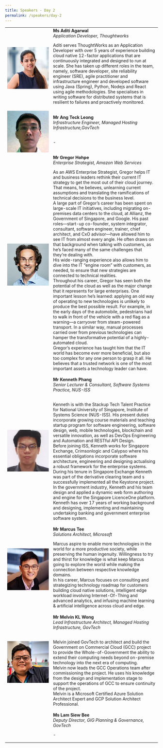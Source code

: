 ```yaml
---
title: Speakers - Day 2
permalink: /speakers/day-2
---
```


<table>
  <tr>
    <td width="30%"><img src="/images/aditi.png" alt="aditi"></td>
    <td width="70%">
      <strong>Ms Aditi Agarwal </strong><br>
    <em>Application Developer, Thoughtworks </em>
    <br>
    <p>Aditi serves ThoughtWorks as an Application Developer with over 5  years of experience building cloud native 12-factor applications that are continuously integrated and designed to run at scale. She has taken up different roles in the team, namely, software developer, site reliability engineer (SRE), agile practitioner and infrastructure engineer and developed software using Java (Spring), Python, Nodejs and React using agile methodologies. She specialises in writing software for distributed systems that is resilient to failures and proactively monitored.</p>
    </td>
  </tr>
  <tr>
    <td width="30%"><img src="/images/teckleong.png" alt="teckleong"></td>
    <td width="70%">
      <strong> Mr Ang Teck Leong </strong><br> 
        <em>Infrastructure Engineer,  Managed Hosting Infrastructure,GovTech</em>
        <br><br>
        <p>-</p>
    </td>
  </tr>
  <tr>
    <td width="30%"><img src="/images/gregor.png" alt="gregor"></td>
    <td width="70%"> <strong>Mr Gregor Hohpe </strong><br>
    <em> Enterprise Strategist, Amazon Web Services </em>
    <br>
    <p>As an AWS Enterprise Strategist, Gregor helps IT and business leaders rethink their current IT strategy to get the most out of their cloud journey. That means, he            believes, unlearning current assumptions and translating the ramifications of technical decisions to the business level.<br>
       A large part of Gregor’s career has been spent on large-scale IT initiatives, including migrating on-premises data centers to the cloud, at Allianz, the Government of        Singapore, and Google. His past roles—start-up co-founder, system integrator, consultant, software engineer, trainer, chief architect, and CxO advisor—have allowed him        to see IT from almost every angle. He often draws on that background when talking with customers, as he’s faced many of the same challenges that they’re dealing with.     <br>
    His wide-ranging experience also allows him to dive into the IT “engine room” with customers, as needed, to ensure that new strategies are connected to technical             realities.<br>
    Throughout his career, Gregor has seen both the potential of the cloud as well as the major change that it represents for large enterprises. One important lesson he’s         learned: applying an old way of operating to new technologies is unlikely to produce the best possible result. For example, in the early days of the automobile,  pedestrians had to walk in front of the vehicle with a red flag as a warning—a carryover from steam-powered transport. In a similar way, manual processes carried over         from previous technologies can hamper the transformative potential of a highly-automated cloud.
    <br>
    Gregor’s experience has taught him that the IT world has become ever more beneficial, but also too complex for any one person to grasp it all. He believes that a trusted    network is one of the most important assets a technology leader can have.</p>
    </td>
  </tr>
  <tr>
    <td width="30%"><img src="/images/kenneth.png" alt="kenneth"></td>
    <td width="70%"><strong> Mr Kenneth Phang </strong><br> 
        <em>Senior Lecturer & Consultant, Software Systems Practice, NUS-ISS</em>
        <br><br>
        <p>Kenneth is with the Stackup Tech Talent Practice for National University of Singapore, Institute of Systems Science (NUS-ISS). His present duties incorporate               growing course materials and teaching startup program for software engineering, software design, web, mobile technologies, blockchain and versatile innovation, as             well as DevOps Engineering and Automation and RESTful API Design.<br>
        Before joining ISS, Kenneth works for Singapore Exchange, Crimsonlogic and Calypso where his essential obligations incorporate software architecture, engineering and         designing actualising a robust framework for the enterprise systems. During his tenure in Singapore Exchange Kenneth was part of the derivative clearing team and s           successfully implemented all the Keystone project. In the government industry, Kenneth and his team design and applied a dynamic web form authoring and engine for the         Singapore LicenceOne platform.<br>
        Kenneth has over 17 years of working background and designing, implementing and maintaining undertaking banking and government enterprise software system.</p>
    </td>
  </tr>
  <tr>
    <td width="30%"><img src="/images/marcus.png" alt="marcus"></td>
    <td width="70%"> <strong>Mr Marcus Tee </strong><br>
    <em>Solutions Architect, Microsoft </em>
    <br>
    <p>Marcus aspire to enable more technologies in the world for a more productive society, while preserving the human ingenuity. Willingness to try and thirst for knowledge is what keep Marcus going to explore the world while making the connection between respective knowledge domains.<br>
      In his career, Marcus focuses on consulting and strategizing technology roadmap for customers building cloud native solutions, intelligent edge workload involving Internet-Of-Thing and advanced analytics, and infusing machine learning & artificial intelligence across cloud and edge.</p> 
    </td>
  </tr>
  <tr>
    <td width="30%"><img src="/images/melvin.png" alt="melvin"></td>
    <td width="70%"><strong> Mr Melvin KL Wong </strong><br> 
        <em>Lead Infrastructure Architect, Managed Hosting Infrastructure, GovTech</em>
        <br><br>
        <p>Melvin joined GovTech to architect and build the Government on Commercial Cloud (GCC) project to provide the Whole-of-Government the ability to extend their computing needs beyond on-premise technology into the next era of computing.<br>
Melvin now leads the GCC Operations team after commissioning the project. He uses his knowledge from the design and implementation stage to support the operations of GCC to ensure continuity of the project.<br>
Melvin is a Microsoft Certified Azure Solution Architect Expert and GCP Solution Architect Professional.</p>
    </td>
  </tr>
  <tr>
    <td width="30%"><img src="" alt=""></td>
    <td width="70%"> <strong>Ms Lam Siew Bee</strong><br>
    <em>Deputy Director, GIG Planning & Governance, GovTech </em>
    <br>
    <p>-</p> 
    </td>
  </tr>
</table>
